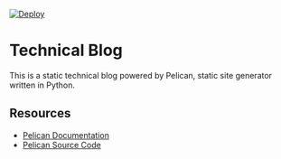 [![Deploy](https://github.com/emkeyen/emkeyen.github.io/actions/workflows/pelican.yml/badge.svg?event=push)](https://github.com/emkeyen/emkeyen.github.io/actions/workflows/pelican.yml)

# Technical Blog

This is a static technical blog powered by Pelican, static site generator written in Python.

## Resources

- [Pelican Documentation](https://docs.getpelican.com/en/latest/)
- [Pelican Source Code](https://github.com/getpelican/pelican)

